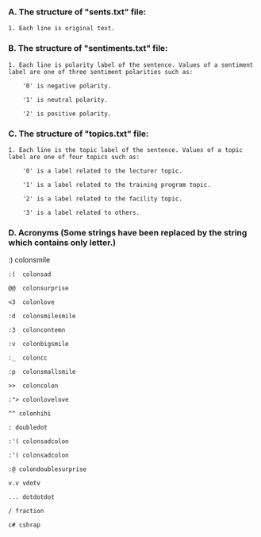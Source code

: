 ### A. The structure of "sents.txt" file:

	1. Each line is original text.

### B. The structure of "sentiments.txt" file:

	1. Each line is polarity label of the sentence. Values of a sentiment label are one of three sentiment polarities such as:

		'0' is negative polarity.

		'1' is neutral polarity.

		'2' is positive polarity.

### C. The structure of "topics.txt" file:

	1. Each line is the topic label of the sentence. Values of a topic label are one of four topics such as:
  
 		'0' is a label related to the lecturer topic.

		'1' is a label related to the training program topic.

		'2' is a label related to the facility topic.

		'3' is a label related to others.

### D. Acronyms (Some strings have been replaced by the string which contains only letter.)
	
  :)  colonsmile
  
	:(  colonsad
  
	@@  colonsurprise
  
	<3  colonlove
  
	:d  colonsmilesmile
  
	:3  coloncontemn
  
	:v  colonbigsmile
  
	:_  coloncc
  
	:p  colonsmallsmile
  
	>>  coloncolon
  
	:"> colonlovelove
  
	^^ colonhihi
  
	: doubledot
  
	:'( colonsadcolon
  
	:’( colonsadcolon
  
	:@ colondoublesurprise
  
	v.v vdotv
  
	... dotdotdot
  
	/ fraction
  
	c# cshrap
